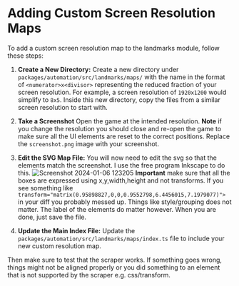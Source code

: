 # Adding Custom Screen Resolution Maps

To add a custom screen resolution map to the landmarks module, follow these steps:

1. **Create a New Directory:**
   Create a new directory under `packages/automation/src/landmarks/maps/` with the name in the format of `<numerator>x<divisor>` representing the reduced fraction of your screen resolution. For example, a screen resolution of `1920x1200` would simplify to `8x5`.
   Inside this new directory, copy the files from a similar screen resolution to start with.

2. **Take a Screenshot**
   Open the game at the intended resolution. **Note** if you change the resolution you should close and re-open the game to make sure all the UI elements are reset to the correct positions.
   Replace the `screenshot.png` image with your screenshot.

3. **Edit the SVG Map File:**
   You will now need to edit the svg so that the elements match the screenshot. I use the free program Inkscape to do this.
   ![Screenshot 2024-01-06 123205](https://github.com/Jugbot/genshin-locker/assets/5402388/e4b8c84f-820b-44c8-8a59-699d94a73863)
   **Important** make sure that all the boxes are expressed using x,y,width,height and not transforms. If you see something like `transform="matrix(0.95898827,0,0,0.9552798,6.4456015,7.1979077)">` in your diff you probably messed up.
   Things like style/grouping does not matter. The label of the elements do matter however.
   When you are done, just save the file.

4. **Update the Main Index File:**
   Update the `packages/automation/src/landmarks/maps/index.ts` file to include your new custom resolution map.

Then make sure to test that the scraper works. If something goes wrong, things might not be aligned properly or you did something to an element that is not supported by the scraper e.g. css/transform.
